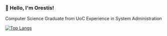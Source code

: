 ### 👋 Hello, I'm Orestis!
Computer Science Graduate from UoC
Experience in System Administration


[![Top Langs](https://github-readme-stats.vercel.app/api/top-langs/?username=TrypOr&theme=dark&exclude_repo=Java-payday-game)](https://github.com/anuraghazra/github-readme-stats)



